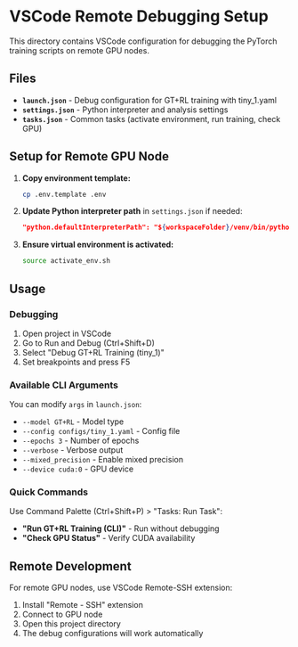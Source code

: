 # VSCode Remote Debugging Setup

This directory contains VSCode configuration for debugging the PyTorch training scripts on remote GPU nodes.

## Files

- **`launch.json`** - Debug configuration for GT+RL training with tiny_1.yaml
- **`settings.json`** - Python interpreter and analysis settings
- **`tasks.json`** - Common tasks (activate environment, run training, check GPU)

## Setup for Remote GPU Node

1. **Copy environment template:**
   ```bash
   cp .env.template .env
   ```

2. **Update Python interpreter path** in `settings.json` if needed:
   ```json
   "python.defaultInterpreterPath": "${workspaceFolder}/venv/bin/python"
   ```

3. **Ensure virtual environment is activated:**
   ```bash
   source activate_env.sh
   ```

## Usage

### Debugging
1. Open project in VSCode
2. Go to Run and Debug (Ctrl+Shift+D)
3. Select "Debug GT+RL Training (tiny_1)"
4. Set breakpoints and press F5

### Available CLI Arguments
You can modify `args` in `launch.json`:
- `--model GT+RL` - Model type
- `--config configs/tiny_1.yaml` - Config file
- `--epochs 3` - Number of epochs
- `--verbose` - Verbose output
- `--mixed_precision` - Enable mixed precision
- `--device cuda:0` - GPU device

### Quick Commands
Use Command Palette (Ctrl+Shift+P) > "Tasks: Run Task":
- **"Run GT+RL Training (CLI)"** - Run without debugging
- **"Check GPU Status"** - Verify CUDA availability

## Remote Development

For remote GPU nodes, use VSCode Remote-SSH extension:
1. Install "Remote - SSH" extension
2. Connect to GPU node
3. Open this project directory
4. The debug configurations will work automatically
